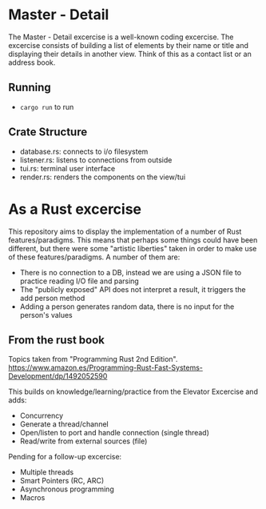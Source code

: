 # Master - Detail

The Master - Detail excercise is a well-known coding excercise. The excercise consists of building a list of elements by their name or title and displaying their details in another view. Think of this as a contact list or an address book.

## Running
- `cargo run` to run

## Crate Structure
- database.rs: connects to i/o filesystem
- listener.rs: listens to connections from outside
- tui.rs: terminal user interface
- render.rs: renders the components on the view/tui

# As a Rust excercise

This repository aims to display the implementation of a number of Rust features/paradigms. This means that perhaps some things could have been different, but there were some "artistic liberties" taken in order to make use of these features/paradigms. A number of them are:
- There is no connection to a DB, instead we are using a JSON file to practice reading I/O file and parsing
- The "publicly exposed" API does not interpret a result, it triggers the add person method
- Adding a person generates random data, there is no input for the person's values

## From the rust book
Topics taken from "Programming Rust 2nd Edition".
https://www.amazon.es/Programming-Rust-Fast-Systems-Development/dp/1492052590

This builds on knowledge/learning/practice from the Elevator Excercise and adds:
- Concurrency
- Generate a thread/channel
- Open/listen to port and handle connection (single thread)
- Read/write from external sources (file)

Pending for a follow-up excercise:
- Multiple threads
- Smart Pointers (RC, ARC)
- Asynchronous programming
- Macros

